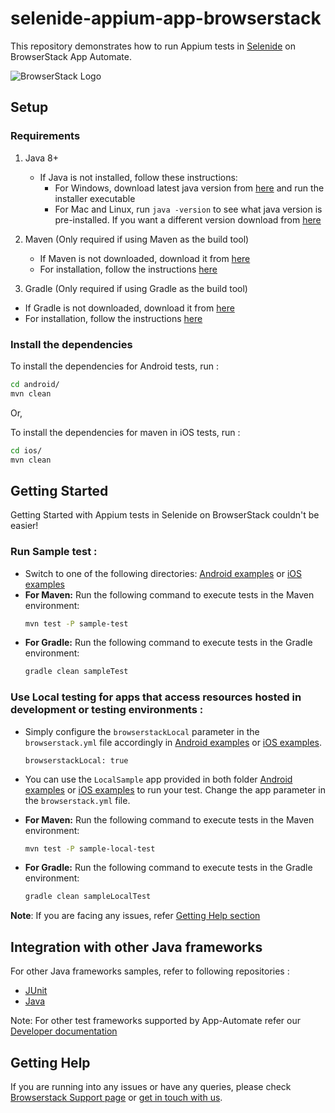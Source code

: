 # selenide-appium-app-browserstack
This repository demonstrates how to run Appium tests in [Selenide](https://selenide.org/) on BrowserStack App Automate.

![BrowserStack Logo](https://d98b8t1nnulk5.cloudfront.net/production/images/layout/logo-header.png?1469004780)

## Setup

### Requirements

1. Java 8+

    - If Java is not installed, follow these instructions:
        - For Windows, download latest java version from [here](https://java.com/en/download/) and run the installer executable
        - For Mac and Linux, run `java -version` to see what java version is pre-installed. If you want a different version download from [here](https://java.com/en/download/)

2. Maven (Only required if using Maven as the build tool)
   - If Maven is not downloaded, download it from [here](https://maven.apache.org/download.cgi)
   - For installation, follow the instructions [here](https://maven.apache.org/install.html)

3. Gradle (Only required if using Gradle as the build tool)
  - If Gradle is not downloaded, download it from [here](https://gradle.org/releases/)  
  - For installation, follow the instructions [here](https://gradle.org/install/)   

### Install the dependencies

To install the dependencies for Android tests, run :
```sh
cd android/
mvn clean
```

Or,

To install the dependencies for maven in iOS tests, run :

```sh
cd ios/
mvn clean
```

## Getting Started

Getting Started with Appium tests in Selenide on BrowserStack couldn't be easier!

### **Run Sample test :**

- Switch to one of the following directories: [Android examples](android) or [iOS examples](ios)
- **For Maven:** Run the following command to execute tests in the Maven environment:  
    ```sh
    mvn test -P sample-test
    ```
- **For Gradle:** Run the following command to execute tests in the Gradle environment:  
    ```sh
    gradle clean sampleTest
    ```

### **Use Local testing for apps that access resources hosted in development or testing environments :**

- Simply configure the `browserstackLocal` parameter in the `browserstack.yml` file accordingly in [Android examples](android) or [iOS examples](ios).
  ```
  browserstackLocal: true
  ```
- You can use the `LocalSample` app provided in both folder [Android examples](android) or [iOS examples](ios) to run your test. Change the app parameter in the `browserstack.yml` file.

- **For Maven:** Run the following command to execute tests in the Maven environment:  
    ```sh
    mvn test -P sample-local-test
    ```
- **For Gradle:** Run the following command to execute tests in the Gradle environment:  
    ```sh
    gradle clean sampleLocalTest
    ```

**Note**: If you are facing any issues, refer [Getting Help section](#Getting-Help)

## Integration with other Java frameworks

For other Java frameworks samples, refer to following repositories :

- [JUnit](https://github.com/browserstack/junit-appium-app-browserstack)
- [Java](https://github.com/browserstack/java-appium-app-browserstack)

Note: For other test frameworks supported by App-Automate refer our [Developer documentation](https://www.browserstack.com/docs/)

## Getting Help

If you are running into any issues or have any queries, please check [Browserstack Support page](https://www.browserstack.com/support/app-automate) or [get in touch with us](https://www.browserstack.com/contact?ref=help).